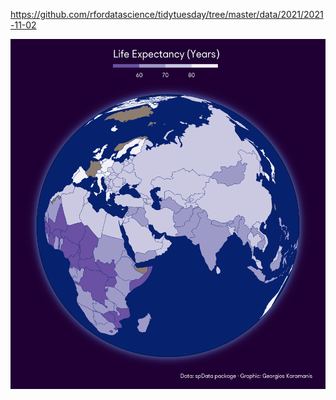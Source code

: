 https://github.com/rfordatascience/tidytuesday/tree/master/data/2021/2021-11-02

![](plots/map.png)
